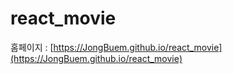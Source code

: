 # react_movie

홈페이지 : [https://JongBuem.github.io/react_movie](https://JongBuem.github.io/react_movie)

